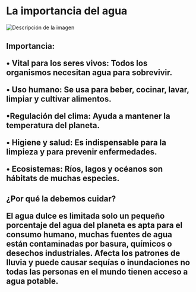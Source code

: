 <!DOCTYPE html>

<html>
<head>
  <meta http-equiv="CONTENT-TYPE" content="text/html; charset=UTF-8">
   <link rel="stylesheet" href="agua2.css">
 
</head>
<body>
  <h1>
    La importancia del agua
  </h1>
  <img src="/storage/emulated/0/Imágenes /snooagua.jfif" alt="Descripción de la imagen" class="tarjeta">
  <h2> Importancia: 
    <p>• Vital para los seres vivos: Todos los organismos necesitan agua para sobrevivir.
    <p>• Uso humano: Se usa para beber, cocinar, lavar, limpiar y cultivar alimentos.
      <p>•Regulación del clima: Ayuda a mantener la temperatura del planeta.
        <p>• Higiene y salud: Es indispensable para la limpieza y para prevenir enfermedades.
        <p>• Ecosistemas: Ríos, lagos y océanos son hábitats de muchas especies.</h2>
  <h2> ¿Por qué la debemos cuidar? 
    <p>El agua dulce es limitada solo un pequeño porcentaje del agua del planeta es apta para el consumo humano, muchas fuentes de agua están contaminadas por basura, químicos o desechos industriales. Afecta los patrones de lluvia y puede causar sequías o inundaciones no todas las personas en el mundo tienen acceso a agua potable.</h2>
  </body>
  </html>

